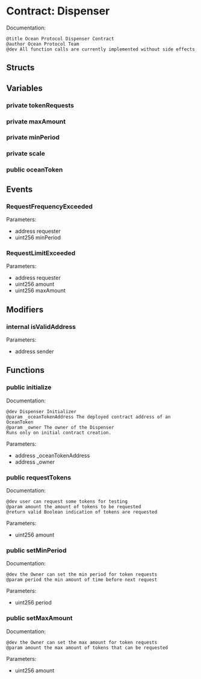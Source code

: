 
# Contract: Dispenser

Documentation:
```
@title Ocean Protocol Dispenser Contract
@author Ocean Protocol Team
@dev All function calls are currently implemented without side effects
```

## Structs

## Variables

### private tokenRequests

### private maxAmount

### private minPeriod

### private scale

### public oceanToken

## Events

###  RequestFrequencyExceeded
Parameters:
* address requester
* uint256 minPeriod

###  RequestLimitExceeded
Parameters:
* address requester
* uint256 amount
* uint256 maxAmount

## Modifiers

### internal isValidAddress
Parameters:
* address sender

## Functions

### public initialize

Documentation:

```
@dev Dispenser Initializer
@param _oceanTokenAddress The deployed contract address of an OceanToken
@param _owner The owner of the Dispenser
Runs only on initial contract creation.
```
Parameters:
* address _oceanTokenAddress
* address _owner

### public requestTokens

Documentation:

```
@dev user can request some tokens for testing
@param amount the amount of tokens to be requested
@return valid Boolean indication of tokens are requested
```
Parameters:
* uint256 amount

### public setMinPeriod

Documentation:

```
@dev the Owner can set the min period for token requests
@param period the min amount of time before next request
```
Parameters:
* uint256 period

### public setMaxAmount

Documentation:

```
@dev the Owner can set the max amount for token requests
@param amount the max amount of tokens that can be requested
```
Parameters:
* uint256 amount
